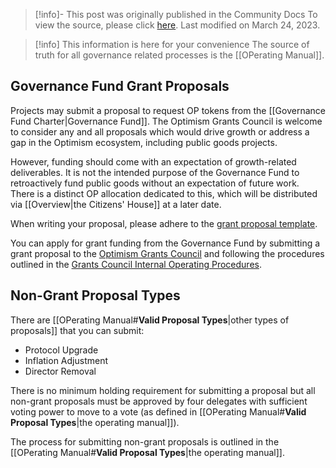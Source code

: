 > [!info]- This post was originally published in the Community Docs
> To view the source, please click [here](https://community.optimism.io/docs/governance/proposals/). Last modified on March 24, 2023.

<span class="notvisible"></span>
> [!info] This information is here for your convenience
> The source of truth for all governance related processes is the [[OPerating Manual]].
## Governance Fund Grant Proposals

Projects may submit a proposal to request OP tokens from the [[Governance Fund Charter|Governance Fund]]. The Optimism Grants Council is welcome to consider any and all proposals which would drive growth or address a gap in the Optimism ecosystem, including public goods projects.

However, funding should come with an expectation of growth-related deliverables. It is not the intended purpose of the Governance Fund to retroactively fund public goods without an expectation of future work. There is a distinct OP allocation dedicated to this, which will be distributed via [[Overview|the Citizens' House]] at a later date.

When writing your proposal, please adhere to the [grant proposal template](https://gov.optimism.io/t/grant-proposal-template/3233).

You can apply for grant funding from the Governance Fund by submitting a grant proposal to the [Optimism Grants Council](https://foul-porch-0eb.notion.site/Optimism-Grants-Council-090bb648d1854136b9630c608da7a8bc) and following the procedures outlined in the [Grants Council Internal Operating Procedures](https://foul-porch-0eb.notion.site/Grants-Council-Internal-Procedures-504521342ee0402980321c56f1488542).

## Non-Grant Proposal Types

There are [[OPerating Manual#**Valid Proposal Types**|other types of proposals]] that you can submit:

- Protocol Upgrade
- Inflation Adjustment
- Director Removal

There is no minimum holding requirement for submitting a proposal but all non-grant proposals must be approved by four delegates with sufficient voting power to move to a vote (as defined in [[OPerating Manual#**Valid Proposal Types**|the operating manual]]).

The process for submitting non-grant proposals is outlined in the [[OPerating Manual#**Valid Proposal Types**|the operating manual]].